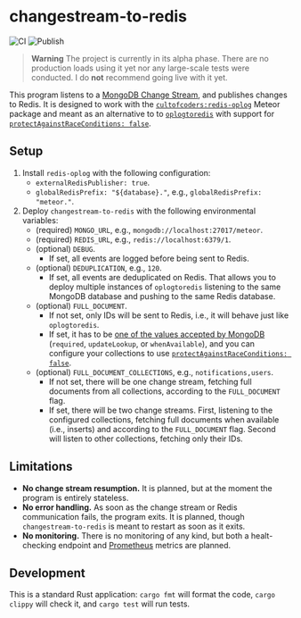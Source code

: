 # changestream-to-redis

![CI](https://github.com/radekmie/changestream-to-redis/actions/workflows/ci.yml/badge.svg)
![Publish](https://github.com/radekmie/changestream-to-redis/actions/workflows/publish.yml/badge.svg)

> **Warning**
> The project is currently in its alpha phase. There are no production loads using it yet nor any large-scale tests were conducted. I do **not** recommend going live with it yet.

This program listens to a [MongoDB Change Stream](https://www.mongodb.com/docs/manual/changeStreams/), and publishes changes to Redis. It is designed to work with the [`cultofcoders:redis-oplog`](https://github.com/cult-of-coders/redis-oplog) Meteor package and meant as an alternative to to [`oplogtoredis`](https://github.com/tulip/oplogtoredis) with support for [`protectAgainstRaceConditions: false`](https://github.com/cult-of-coders/redis-oplog/blob/master/docs/finetuning.md#configuration-at-collection-level).

## Setup

1. Install `redis-oplog` with the following configuration:
    * `externalRedisPublisher: true`.
    * `globalRedisPrefix: "${database}."`, e.g., `globalRedisPrefix: "meteor."`.
2. Deploy `changestream-to-redis` with the following environmental variables:
    * (required) `MONGO_URL`, e.g., `mongodb://localhost:27017/meteor`.
    * (required) `REDIS_URL`, e.g., `redis://localhost:6379/1`.
    * (optional) `DEBUG`.
        * If set, all events are logged before being sent to Redis.
    * (optional) `DEDUPLICATION`, e.g., `120`.
        * If set, all events are deduplicated on Redis. That allows you to deploy multiple instances of `oplogtoredis` listening to the same MongoDB database and pushing to the same Redis database.
    * (optional) `FULL_DOCUMENT`.
        * If not set, only IDs will be sent to Redis, i.e., it will behave just like `oplogtoredis`.
        * If set, it has to be [one of the values accepted by MongoDB](https://www.mongodb.com/docs/manual/reference/method/db.collection.watch/) (`required`, `updateLookup`, or `whenAvailable`), and you can configure your collections to use [`protectAgainstRaceConditions: false`](https://github.com/cult-of-coders/redis-oplog/blob/master/docs/finetuning.md#configuration-at-collection-level).
    * (optional) `FULL_DOCUMENT_COLLECTIONS`, e.g., `notifications,users`.
        * If not set, there will be one change stream, fetching full documents from all collections, according to the `FULL_DOCUMENT` flag.
        * If set, there will be two change streams. First, listening to the configured collections, fetching full documents when available (i.e., inserts) and according to the `FULL_DOCUMENT` flag. Second will listen to other collections, fetching only their IDs.

## Limitations

* **No change stream resumption.** It is planned, but at the moment the program is entirely stateless.
* **No error handling.** As soon as the change stream or Redis communication fails, the program exits. It is planned, though `changestream-to-redis` is meant to restart as soon as it exits.
* **No monitoring.** There is no monitoring of any kind, but both a healt-checking endpoint and [Prometheus](https://prometheus.io) metrics are planned.

## Development

This is a standard Rust application: `cargo fmt` will format the code, `cargo clippy` will check it, and `cargo test` will run tests.
